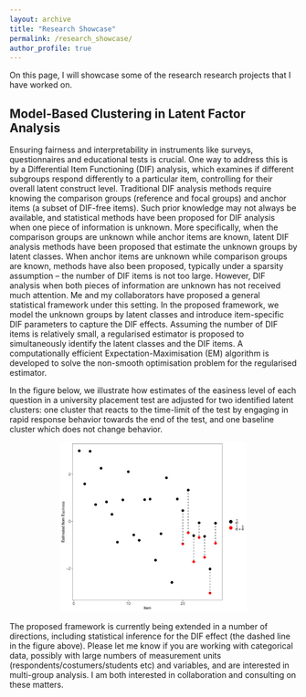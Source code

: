 ```yaml
---
layout: archive
title: "Research Showcase"
permalink: /research_showcase/
author_profile: true
---
```


On this page, I will showcase some of the research research projects that I have worked on.


## Model-Based Clustering in Latent Factor Analysis
Ensuring fairness and interpretability in instruments like surveys, questionnaires and educational tests is crucial. One way to address this is by a Differential Item Functioning (DIF) analysis, which examines if different subgroups respond differently to a particular item, controlling for their overall latent construct level. Traditional DIF analysis methods require knowing the comparison groups (reference and focal groups) and anchor items (a subset of DIF-free items). Such prior knowledge may not always be available, and statistical methods have been proposed for DIF analysis when one piece of information is unknown. More specifically, when the comparison groups are unknown while anchor items are known, latent DIF analysis methods have been proposed that estimate the unknown groups by latent classes. When anchor items are unknown while comparison groups are known, methods have also been proposed, typically under a sparsity assumption – the number of DIF items is not too large. However, DIF analysis when both pieces of information are unknown has not received much attention. Me and my collaborators have proposed a general statistical framework under this setting. In the proposed framework, we model the unknown groups by latent classes and introduce item-specific DIF parameters to capture the DIF effects. Assuming the number of DIF items is relatively small, a regularised estimator is proposed to simultaneously identify the latent classes and the DIF items. A computationally efficient Expectation-Maximisation (EM) algorithm is developed to solve the non-smooth optimisation problem for the regularised estimator. 

In the figure below, we illustrate how estimates of the easiness level of each question in a university placement test are adjusted for two identified latent clusters: one cluster that reacts to the time-limit of the test by engaging in rapid response behavior towards the end of the test, and one baseline cluster which does not change behavior.

<div style="text-align: center;">
    <img src="/images/Param_estimates.png" alt="Figure Description" style="width:65%;">
</div>

The proposed framework is currently being extended in a number of directions, including statistical inference for the DIF effect (the dashed line in the figure above). Please let me know if you are working with categorical data, possibly with large numbers of measurement units (respondents/costumers/students etc) and variables, and are interested in multi-group analysis. I am both interested in collaboration and consulting on these matters.

